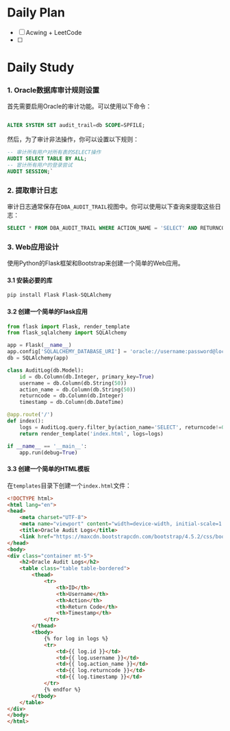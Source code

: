 # Daily Plan
- [ ] Acwing + LeetCode
- [ ] 
# Daily Study
### 1. Oracle数据库审计规则设置

首先需要启用Oracle的审计功能。可以使用以下命令：
```sql

ALTER SYSTEM SET audit_trail=db SCOPE=SPFILE;

```

然后，为了审计非法操作，你可以设置以下规则：

```sql
-- 审计所有用户对所有表的SELECT操作 
AUDIT SELECT TABLE BY ALL; 
-- 宦计所有用户的登录尝试 
AUDIT SESSION;`
```

### 2. 提取审计日志

审计日志通常保存在`DBA_AUDIT_TRAIL`视图中。你可以使用以下查询来提取这些日志：

```sql
SELECT * FROM DBA_AUDIT_TRAIL WHERE ACTION_NAME = 'SELECT' AND RETURNCODE != 0;

```

### 3. Web应用设计

使用Python的Flask框架和Bootstrap来创建一个简单的Web应用。

#### 3.1 安装必要的库

```bash
pip install Flask Flask-SQLAlchemy
```

#### 3.2 创建一个简单的Flask应用

```python
from flask import Flask, render_template
from flask_sqlalchemy import SQLAlchemy

app = Flask(__name__)
app.config['SQLALCHEMY_DATABASE_URI'] = 'oracle://username:password@localhost:1521/yourdbname'
db = SQLAlchemy(app)

class AuditLog(db.Model):
    id = db.Column(db.Integer, primary_key=True)
    username = db.Column(db.String(50))
    action_name = db.Column(db.String(50))
    returncode = db.Column(db.Integer)
    timestamp = db.Column(db.DateTime)

@app.route('/')
def index():
    logs = AuditLog.query.filter_by(action_name='SELECT', returncode!=0).all()
    return render_template('index.html', logs=logs)

if __name__ == '__main__':
    app.run(debug=True)

```

#### 3.3 创建一个简单的HTML模板

在`templates`目录下创建一个`index.html`文件：

```html
<!DOCTYPE html>
<html lang="en">
<head>
    <meta charset="UTF-8">
    <meta name="viewport" content="width=device-width, initial-scale=1.0">
    <title>Oracle Audit Logs</title>
    <link href="https://maxcdn.bootstrapcdn.com/bootstrap/4.5.2/css/bootstrap.min.css" rel="stylesheet">
</head>
<body>
<div class="container mt-5">
    <h2>Oracle Audit Logs</h2>
    <table class="table table-bordered">
        <thead>
            <tr>
                <th>ID</th>
                <th>Username</th>
                <th>Action</th>
                <th>Return Code</th>
                <th>Timestamp</th>
            </tr>
        </thead>
        <tbody>
            {% for log in logs %}
            <tr>
                <td>{{ log.id }}</td>
                <td>{{ log.username }}</td>
                <td>{{ log.action_name }}</td>
                <td>{{ log.returncode }}</td>
                <td>{{ log.timestamp }}</td>
            </tr>
            {% endfor %}
        </tbody>
    </table>
</div>
</body>
</html>

```